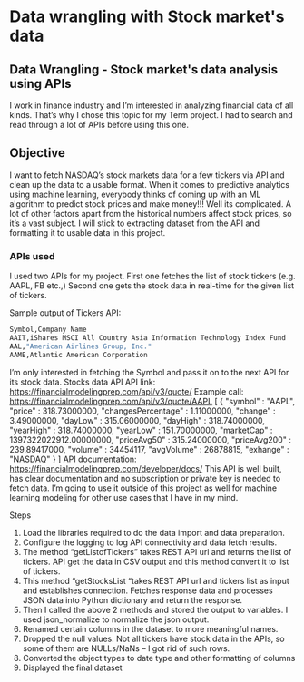 # Data wrangling with Stock market's data

## Data Wrangling - Stock market's data analysis using APIs

I work in finance industry and I’m interested in analyzing financial data of all kinds. That’s why I chose this topic for my Term project. I had to search and read through a lot of APIs before using this one.

## Objective
I want to fetch NASDAQ’s stock markets data for a few tickers via API and clean up the data to a usable format. 
When it comes to predictive analytics using machine learning, everybody thinks of coming up with an ML algorithm to predict stock prices and make money!!! Well its complicated. A lot of other factors apart from the historical numbers affect stock prices, so it’s a vast subject. I will stick to extracting dataset from the API and formatting it to usable data in this project.
### APIs used
I used two APIs for my project. 
First one fetches the list of stock tickers (e.g. AAPL, FB etc.,)
Second one gets the stock data in real-time for the given list of tickers.

Sample output of Tickers API:
```python
Symbol,Company Name
AAIT,iShares MSCI All Country Asia Information Technology Index Fund
AAL,"American Airlines Group, Inc."
AAME,Atlantic American Corporation
```

I’m only interested in fetching the Symbol and pass it on to the next API for its stock data.
Stocks data API
API link: https://financialmodelingprep.com/api/v3/quote/
Example call: https://financialmodelingprep.com/api/v3/quote/AAPL
[ 
    {
      "symbol" : "AAPL",
      "price" : 318.73000000,
      "changesPercentage" : 1.11000000,
      "change" : 3.49000000,
      "dayLow" : 315.06000000,
      "dayHigh" : 318.74000000,
      "yearHigh" : 318.74000000,
      "yearLow" : 151.70000000,
      "marketCap" : 1397322022912.00000000,
      "priceAvg50" : 315.24000000,
      "priceAvg200" : 239.89417000,
      "volume" : 34454117,
      "avgVolume" : 26878815,
      "exhange" : "NASDAQ"
    } 
]
API documentation: https://financialmodelingprep.com/developer/docs/
This API is well built, has clear documentation and no subscription or private key is needed to fetch data. I’m going to use it outside of this project as well for machine learning modeling for other use cases that I have in my mind.

Steps
1.	Load the libraries required to do the data import and data preparation.
2.	Configure the logging to log API connectivity and data fetch results.
3.	The method “getListofTickers” takes REST API url and returns the list of tickers. API get the data in CSV output and this method convert it to list of tickers.
4.	This method “getStocksList “takes REST API url and tickers list as input and establishes connection. Fetches response data and processes JSON data into Python dictionary and return the response.
5.	Then I called the above 2 methods and stored the output to variables. I used json_normalize to normalize the json output.
6.	Renamed certain columns in the dataset to more meaningful names.
7.	Dropped the null values. Not all tickers have stock data in the APIs, so some of them are NULLs/NaNs – I got rid of such rows.
8.	Converted the object types to date type and other formatting of columns
9.	Displayed the final dataset

